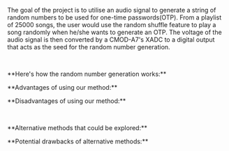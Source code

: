 <p>The goal of the project is to utilise an audio signal to generate a string of random numbers to be used for one-time passwords(OTP).
From a playlist of 25000 songs, the user would use the random shuffle feature to play a song randomly when he/she wants to generate an OTP.
The voltage of the audio signal is then converted by a CMOD-A7's XADC to a digital output that acts as the seed for the random number generation.</p>
<br>
<p>**Here's how the random number generation works:**</p>
<p>**Advantages of using our method:**</p>
<p>**Disadvantages of using our method:**</p>
<br>
<p>**Alternative methods that could be explored:**</p>
<p>**Potential drawbacks of alternative methods:**</p>
